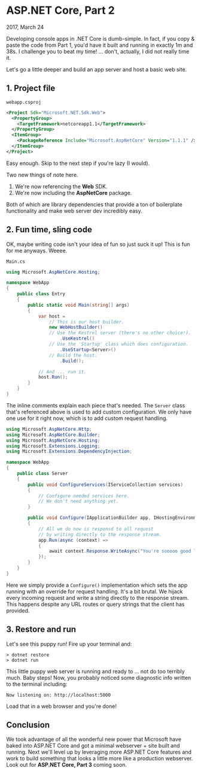 # ASP.NET Core, Part 2
2017, March 24

Developing console apps in .NET Core is dumb-simple. In fact, if you copy & paste the code from Part 1, you'd have it built and running in exactly 1m and 38s. I challenge you to beat my time! ... don't, actually, I did not really time it.

Let's go a little deeper and build an app server and host a basic web site.

## 1. Project file

`webapp.csproj`

```xml
<Project Sdk="Microsoft.NET.Sdk.Web">
  <PropertyGroup>
    <TargetFramework>netcoreapp1.1</TargetFramework>
  </PropertyGroup>
  <ItemGroup>
    <PackageReference Include="Microsoft.AspNetCore" Version="1.1.1" />
  </ItemGroup>
</Project>
```

Easy enough. Skip to the next step if you're lazy (I would).

Two new things of note here.

1. We're now referencing the **Web** SDK.
2. We're now including the **AspNetCore** package.

Both of which are library dependencies that provide a ton of boilerplate functionality and make web server dev incredibly easy.

## 2. Fun time, sling code

OK, maybe writing code isn't your idea of fun so just suck it up! This is fun for me anyways. Weeee.

`Main.cs`

```csharp
using Microsoft.AspNetCore.Hosting;

namespace WebApp
{
    public class Entry
    {
        public static void Main(string[] args)
        {
            var host =
                // This is our host builder.
                new WebHostBuilder()
                // Use the Kestrel server (there's no other choice!).
                    .UseKestrel()
                // Use the 'Startup' class which does configuration.
                    .UseStartup<Server>()
                // Build the host.
                    .Build();

            // And ... run it.
            host.Run();
        }
    }
}
```

The inline comments explain each piece that's needed. The `Server` class that's referenced above is used to add custom configuration. We only have one use for it right now, which is to add custom request handling.

```csharp
using Microsoft.AspNetCore.Http;
using Microsoft.AspNetCore.Builder;
using Microsoft.AspNetCore.Hosting;
using Microsoft.Extensions.Logging;
using Microsoft.Extensions.DependencyInjection;

namespace WebApp
{
    public class Server
    {
        public void ConfigureServices(IServiceCollection services)
        {
            // Configure needed services here.
            // We don't need anything yet.
        }

        public void Configure(IApplicationBuilder app, IHostingEnvironment env, ILoggerFactory loggerFactory)
        {
            // All we do now is responsd to all request
            // by writing directly to the response stream.
            app.Run(async (context) =>
            {
                await context.Response.WriteAsync("You're sooooo good look'n.");
            });
        }
    }
}
```

Here we simply provide a `Configure()` implementation which sets the app running with an override for request handling. It's a bit brutal. We hijack every incoming request and write a string directly to the response stream. This happens despite any URL routes or query strings that the client has provided.

## 3. Restore and run

Let's see this puppy run! Fire up your terminal and:

```console
> dotnet restore
> dotnet run
```

This little puppy web server is running and ready to ... not do too terribly much. Baby steps! Now, you probably noticed some diagnostic info written to the terminal including:

```console
Now listening on: http://localhost:5000
```

Load that in a web browser and you're done!

## Conclusion

We took advantage of all the wonderful new power that Microsoft have baked into ASP.NET Core and got a minimal webserver + site built and running. Next we'll level up by leveraging more ASP.NET Core features and work to build something that looks a little more like a production webserver. Look out for **ASP.NET Core, Part 3** coming soon.